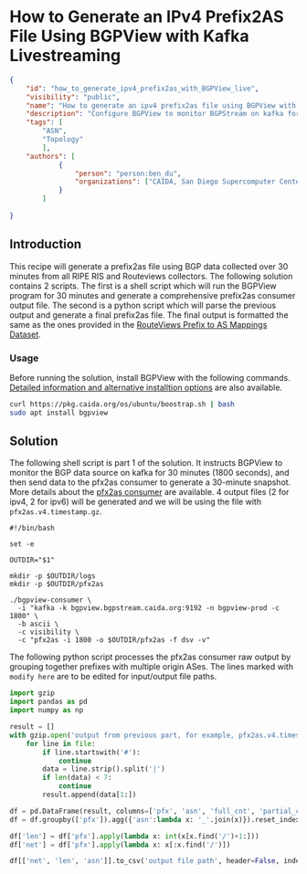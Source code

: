 # How to Generate an IPv4 Prefix2AS File Using BGPView with Kafka Livestreaming

~~~json
{
    "id": "how_to_generate_ipv4_prefix2as_with_BGPView_live",
    "visibility": "public",
    "name": "How to generate an ipv4 prefix2as file using BGPView with Kafka livestreaming",
    "description": "Configure BGPView to monitor BGPStream on kafka for 10 minutes, generate a prefix2as file, and parse the output.",
    "tags": [
        "ASN",
        "Topology"
        ],
    "authors": [
            {
                "person": "person:ben_du",
                "organizations": ["CAIDA, San Diego Supercomputer Center, University of California San Diego"]
            }
        ]
    
}
~~~

## Introduction

This recipe will generate a prefix2as file using BGP data collected over 30 minutes from all RIPE RIS and Routeviews collectors. The following
solution contains 2 scripts. The first is a shell script which will run the BGPView program for 30 minutes and generate a comprehensive prefix2as
consumer output file. The second is a python script which will parse the previous output and generate a final prefix2as file. The final output is
formatted the same as the ones provided in the [RouteViews Prefix to AS Mappings Dataset](https://www.caida.org/data/routing/routeviews-prefix2as.xml).

### Usage

Before running the solution, install BGPView with the following commands. [Detailed information and alternative installtion options](https://github.com/CAIDA/bgpview)
are also available.

```bash
curl https://pkg.caida.org/os/ubuntu/boostrap.sh | bash
sudo apt install bgpview
```

## Solution

The following shell script is part 1 of the solution. It instructs BGPView to monitor the BGP data source on kafka for 30 minutes (1800 seconds), and then
send data to the pfx2as consumer to generate a 30-minute snapshot. More details about the [pfx2as consumer](https://github.com/CAIDA/bgpview#pfx2as) are
available. 4 output files (2 for ipv4, 2 for ipv6) will be generated and we will be using the file with `pfx2as.v4.timestamp.gz`.

~~~shell
#!/bin/bash

set -e

OUTDIR="$1"

mkdir -p $OUTDIR/logs
mkdir -p $OUTDIR/pfx2as

./bgpview-consumer \
  -i "kafka -k bgpview.bgpstream.caida.org:9192 -n bgpview-prod -c 1800" \
  -b ascii \
  -c visibility \
  -c "pfx2as -i 1800 -o $OUTDIR/pfx2as -f dsv -v"
~~~

The following python script processes the pfx2as consumer raw output by grouping together prefixes with multiple origin ASes.
The lines marked with `modify here` are to be edited for input/output file paths.

~~~python
import gzip
import pandas as pd
import numpy as np

result = []
with gzip.open('output from previous part, for example, pfx2as.v4.timestamp.gz','rt') as file: # Modify here
    for line in file:
        if line.startswith('#'):
            continue
        data = line.strip().split('|')
        if len(data) < 7:
            continue
        result.append(data[1:])

df = pd.DataFrame(result, columns=['pfx', 'asn', 'full_cnt', 'partial_cnt', 'full_duration', 'partial_duration'])
df = df.groupby(['pfx']).agg({'asn':lambda x: '_'.join(x)}).reset_index()

df['len'] = df['pfx'].apply(lambda x: int(x[x.find('/')+1:]))
df['net'] = df['pfx'].apply(lambda x: x[:x.find('/')])

df[['net', 'len', 'asn']].to_csv('output file path', header=False, index=False, sep='\t') # Modify here
~~~